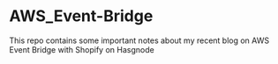 # AWS_Event-Bridge
This repo contains some important notes about my recent blog on AWS Event Bridge with Shopify on Hasgnode
